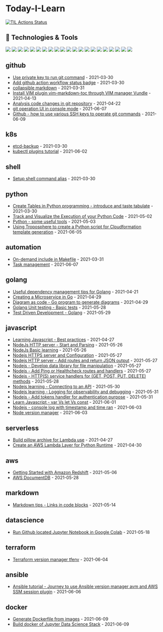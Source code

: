 # Today-I-Learn

[![TIL Actions Status](https://github.com/JackySo-24x7classroom/today-i-learn/workflows/Build-README/badge.svg)](https://github.com/JackySo-24x7classroom/today-i-learn/actions)

## 🔧 Technologies & Tools
![](https://img.shields.io/badge/OS-Linux-informational?style=flat&logo=linux&logoColor=white&color=2bbc8a)
![](https://img.shields.io/badge/OS-Unix-informational?style=flat&logo=unix&logoColor=white&color=2bbc8a)
![](https://img.shields.io/badge/Code-Python-informational?style=flat&logo=python&logoColor=white&color=2bbc8a)
![](https://img.shields.io/badge/Code-JavaScript-informational?style=flat&logo=javascript&logoColor=white&color=2bbc8a)
![](https://img.shields.io/badge/Code-Golang-informational?style=flat&logo=go&logoColor=white&color=2bbc8a)
![](https://img.shields.io/badge/Code-AWSCLI-informational?style=flat&logo=cmake&logoColor=white&color=2bbc8a)
![](https://img.shields.io/badge/CICD-github_action-informational?style=flat&logo=github&logoColor=white&color=2bbc8a)
![](https://img.shields.io/badge/CICD-buildkite-informational?style=flat&logo=cicd&logoColor=white&color=2bbc8a)
![](https://img.shields.io/badge/CICD-Jenkins-informational?style=flat&logo=cicd&logoColor=white&color=2bbc8a)
![](https://img.shields.io/badge/CICD-CodePipeline-informational?style=flat&logo=cicd&logoColor=white&color=2bbc8a)
![](https://img.shields.io/badge/Shell-Bash-informational?style=flat&logo=gnu-bash&logoColor=white&color=2bbc8a)
![](https://img.shields.io/badge/Tools-Cloudformation-informational?style=flat&logo=docker&logoColor=white&color=2bbc8a)
![](https://img.shields.io/badge/Tools-AWSCLI-informational?style=flat&logo=docker&logoColor=white&color=2bbc8a)
![](https://img.shields.io/badge/Tools-Terraform-informational?style=flat&logo=docker&logoColor=white&color=2bbc8a)
![](https://img.shields.io/badge/Tools-Ansible-informational?style=flat&logo=docker&logoColor=white&color=2bbc8a)
![](https://img.shields.io/badge/Tools-Packer-informational?style=flat&logo=docker&logoColor=white&color=2bbc8a)
![](https://img.shields.io/badge/Tools-Docker-informational?style=flat&logo=docker&logoColor=white&color=2bbc8a)
![](https://img.shields.io/badge/Tools-Kubernetes-informational?style=flat&logo=kubernetes&logoColor=white&color=2bbc8a)
![](https://img.shields.io/badge/Cloud-AWS-informational?style=flat&logo=digitalocean&logoColor=white&color=2bbc8a)
![](https://img.shields.io/badge/Automation-Make-informational?style=flat&logo=visual-studio-code&logoColor=white&color=2bbc8a)
![](https://img.shields.io/badge/Automation-Documentation_as_code-informational?style=flat&logo=visual-studio-code&logoColor=white&color=2bbc8a)

<!-- index starts -->
## github

* [Use private key to run git command](https://github.com/JackySo-24x7classroom/today-i-learn/blob/main/github/private-key.md) - 2021-03-30
* [Add github action workflow status badge](https://github.com/JackySo-24x7classroom/today-i-learn/blob/main/github/action-badge.md) - 2021-03-30
* [collapsible markdown](https://github.com/JackySo-24x7classroom/today-i-learn/blob/main/github/collapsible.md) - 2021-03-31
* [Install VIM plugin vim-markdown-toc through VIM manager Vundle](https://github.com/JackySo-24x7classroom/today-i-learn/blob/main/github/vim-plugin.md) - 2021-04-13
* [Analysis code changes in git repository](https://github.com/JackySo-24x7classroom/today-i-learn/blob/main/github/git-investigation.md) - 2021-04-22
* [git operation UI in console mode](https://github.com/JackySo-24x7classroom/today-i-learn/blob/main/github/gitui.md) - 2021-06-07
* [Github - how to use various SSH keys to operate git commands](https://github.com/JackySo-24x7classroom/today-i-learn/blob/main/github/git-ssh-key.md) - 2021-06-09

## k8s

* [etcd-backup](https://github.com/JackySo-24x7classroom/today-i-learn/blob/main/k8s/etcd-backup.md) - 2021-03-30
* [kubectl plugins tutorial](https://github.com/JackySo-24x7classroom/today-i-learn/blob/main/k8s/kubectl-plugins.md) - 2021-06-02

## shell

* [Setup shell command alias](https://github.com/JackySo-24x7classroom/today-i-learn/blob/main/shell/alias.md) - 2021-03-30

## python

* [Create Tables in Python programming - introduce and taste tabulate](https://github.com/JackySo-24x7classroom/today-i-learn/blob/main/python/tabulate-table.md) - 2021-03-30
* [Track and Visualize the Execution of your Python Code](https://github.com/JackySo-24x7classroom/today-i-learn/blob/main/python/track-python.md) - 2021-05-02
* [Python - some useful tools](https://github.com/JackySo-24x7classroom/today-i-learn/blob/main/python/python-tools.md) - 2021-05-03
* [Using Troposphere to create a Python script for Cloudformation template generation](https://github.com/JackySo-24x7classroom/today-i-learn/blob/main/python/troposphere.md) - 2021-06-05

## automation

* [On-demand include in Makefile](https://github.com/JackySo-24x7classroom/today-i-learn/blob/main/automation/on-demand-include.md) - 2021-03-31
* [Task management](https://github.com/JackySo-24x7classroom/today-i-learn/blob/main/automation/tasks.md) - 2021-06-07

## golang

* [Useful dependency management tips for Golang](https://github.com/JackySo-24x7classroom/today-i-learn/blob/main/golang/golang.md) - 2021-04-21
* [Creating a Microservice in Go](https://github.com/JackySo-24x7classroom/today-i-learn/blob/main/golang/go-microservice.md) - 2021-04-29
* [Diagram as code - Go program to generate diagrams](https://github.com/JackySo-24x7classroom/today-i-learn/blob/main/golang/go-diagram.md) - 2021-04-29
* [Golang Unit testing - Basic tests](https://github.com/JackySo-24x7classroom/today-i-learn/blob/main/golang/go-basic-unit-tests.md) - 2021-05-28
* [Test Driven Development - Golang](https://github.com/JackySo-24x7classroom/today-i-learn/blob/main/golang/go-tdd.md) - 2021-05-29

## javascript

* [Learning Javascript - Best practices](https://github.com/JackySo-24x7classroom/today-i-learn/blob/main/javascript/learning-javascript.md) - 2021-04-27
* [NodeJs HTTP server - Start and Parsing](https://github.com/JackySo-24x7classroom/today-i-learn/blob/main/javascript/nodejs-http-parsing.md) - 2021-05-26
* [NodeJs Basic learning](https://github.com/JackySo-24x7classroom/today-i-learn/blob/main/javascript/nodejs-basic.md) - 2021-05-26
* [Nodejs HTTPS server and Configuration](https://github.com/JackySo-24x7classroom/today-i-learn/blob/main/javascript/nodejs-https-configuration.md) - 2021-05-27
* [Nodejs HTTP server - Add routes and return JSON output](https://github.com/JackySo-24x7classroom/today-i-learn/blob/main/javascript/nodejs-http-route-request.md) - 2021-05-27
* [Nodejs - Develop data library for file manipulation](https://github.com/JackySo-24x7classroom/today-i-learn/blob/main/javascript/nodejs-data.md) - 2021-05-27
* [Nodejs - Add Ping or Healthcheck routes and handlers](https://github.com/JackySo-24x7classroom/today-i-learn/blob/main/javascript/ping-healthcheck.md) - 2021-05-27
* [Nodejs - HTTP(S) service handlers for (GET, POST, PUT, DELETE) methods](https://github.com/JackySo-24x7classroom/today-i-learn/blob/main/javascript/nodejs-handlers.md) - 2021-05-28
* [Nodejs learning - Connecting to an API](https://github.com/JackySo-24x7classroom/today-i-learn/blob/main/javascript/nodejs-connect-api.md) - 2021-05-30
* [Nodejs learning - Logging for observability and debugging](https://github.com/JackySo-24x7classroom/today-i-learn/blob/main/javascript/nodejs-logging.md) - 2021-05-31
* [Nodejs - Add tokens handler for authentication purpose](https://github.com/JackySo-24x7classroom/today-i-learn/blob/main/javascript/nodejs-handler-token.md) - 2021-05-31
* [Learn Javascript - var Vs let Vs const](https://github.com/JackySo-24x7classroom/today-i-learn/blob/main/javascript/var-let-const.md) - 2021-06-01
* [Nodejs - console log with timestamp and time ran](https://github.com/JackySo-24x7classroom/today-i-learn/blob/main/javascript/log-timestamp.md) - 2021-06-03
* [Node version manager](https://github.com/JackySo-24x7classroom/today-i-learn/blob/main/javascript/nvm.md) - 2021-06-03

## serverless

* [Build pillow archive for Lambda use](https://github.com/JackySo-24x7classroom/today-i-learn/blob/main/serverless/pillow.md) - 2021-04-27
* [Create an AWS Lambda Layer for Python Runtime](https://github.com/JackySo-24x7classroom/today-i-learn/blob/main/serverless/lambda-layer.md) - 2021-04-30

## aws

* [Getting Started with Amazon Redshift](https://github.com/JackySo-24x7classroom/today-i-learn/blob/main/aws/redshift.md) - 2021-05-06
* [AWS DocumentDB](https://github.com/JackySo-24x7classroom/today-i-learn/blob/main/aws/documemtdb.md) - 2021-05-28

## markdown

* [Markdown tips - Links in code blocks](https://github.com/JackySo-24x7classroom/today-i-learn/blob/main/markdown/link-in-code-block.md) - 2021-05-14

## datascience

* [Run Github located Jupyter Notebook in Google Colab](https://github.com/JackySo-24x7classroom/today-i-learn/blob/main/datascience/run-github-notebook-colab.md) - 2021-05-18

## terraform

* [Terraform version manager tfenv](https://github.com/JackySo-24x7classroom/today-i-learn/blob/main/terraform/tfenv.md) - 2021-06-04

## ansible

* [Ansible tutorial - Journey to use Ansible version manager avm and AWS SSM session plugin](https://github.com/JackySo-24x7classroom/today-i-learn/blob/main/ansible/ansible-avm-aws-ssm-plugin.md) - 2021-06-06

## docker

* [Generate Dockerfile from images](https://github.com/JackySo-24x7classroom/today-i-learn/blob/main/docker/Dockerfile.md) - 2021-06-09
* [Build docker of Jupyter Data Science Stack](https://github.com/JackySo-24x7classroom/today-i-learn/blob/main/docker/docker.md) - 2021-06-09
<!-- index ends -->
